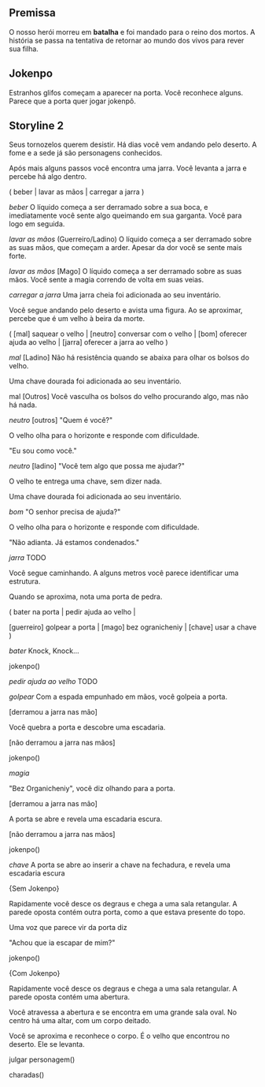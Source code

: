 ## Premissa

O nosso herói morreu em **batalha** e foi mandado para o reino dos mortos. A história se passa na tentativa de retornar ao mundo dos vivos para rever sua filha.

## Jokenpo

Estranhos glifos começam a aparecer na porta. Você reconhece alguns. Parece que a porta quer jogar jokenpô.

## Storyline 2

Seus tornozelos querem desistir. Há dias você vem andando pelo deserto. A fome e a sede já são personagens conhecidos.

Após mais alguns passos você encontra uma jarra. Você levanta a jarra e percebe há algo dentro.

( beber | lavar as mãos | carregar a jarra )

*beber* O líquido começa a ser derramado sobre a sua boca, e imediatamente você sente algo queimando em sua garganta. Você para logo em seguida.

*lavar as mãos* (Guerreiro/Ladino) O líquido começa a ser derramado sobre as suas mãos, que começam a arder. Apesar da dor você se sente mais forte.

*lavar as mãos* [Mago] O líquido começa a ser derramado sobre as suas mãos. Você sente a magia correndo de volta em suas veias.

*carregar a jarra* Uma jarra cheia foi adicionada ao seu inventário.

Você segue andando pelo deserto e avista uma figura. Ao se aproximar, percebe que é um velho à beira da morte.

( [mal] saquear o velho | [neutro] conversar com o velho | [bom] oferecer ajuda ao velho | [jarra] oferecer a jarra ao velho )

*mal* [Ladino] Não há resistência quando se abaixa para olhar os bolsos do velho.

Uma chave dourada foi adicionada ao seu inventário.

mal [Outros] Você vasculha os bolsos do velho procurando algo, mas não há nada.

*neutro* [outros] "Quem é você?"

O velho olha para o horizonte e responde com dificuldade.

"Eu sou como você."

*neutro* [ladino] "Você tem algo que possa me ajudar?"

O velho te entrega uma chave, sem dizer nada.

Uma chave dourada foi adicionada ao seu inventário.

*bom* "O senhor precisa de ajuda?"

O velho olha para o horizonte e responde com dificuldade.

"Não adianta. Já estamos condenados."

*jarra* TODO

Você segue caminhando. A alguns metros você parece identificar uma estrutura.

Quando se aproxima, nota uma porta de pedra.

( bater na porta | pedir ajuda ao velho |

[guerreiro] golpear a porta | [mago] bez ogranicheniy | [chave] usar a chave )

*bater* Knock, Knock...

jokenpo()

*pedir ajuda ao velho* TODO

*golpear* Com a espada empunhado em mãos, você golpeia a porta.

[derramou a jarra nas mão]

Você quebra a porta e descobre uma escadaria.

[não derramou a jarra nas mãos]

jokenpo()

*magia*

"Bez Organicheniy", você diz olhando para a porta.

[derramou a jarra nas mão]

A porta se abre e revela uma escadaria escura.

[não derramou a jarra nas mãos]

jokenpo()

*chave* A porta se abre ao inserir a chave na fechadura, e revela uma escadaria escura

{Sem Jokenpo}

Rapidamente você desce os degraus e chega a uma sala retangular. A parede oposta contém outra porta, como a que estava presente do topo.

Uma voz que parece vir da porta diz

"Achou que ia escapar de mim?"

jokenpo()

{Com Jokenpo} 

Rapidamente você desce os degraus e chega a uma sala retangular. A parede oposta contém uma abertura. 

Você atravessa a abertura e se encontra em uma grande sala oval. No centro há uma altar, com um corpo deitado.

Você se aproxima e reconhece o corpo. É o velho que encontrou no deserto. Ele se levanta.

julgar personagem()

charadas()